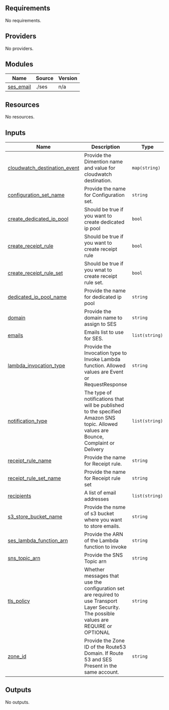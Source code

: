 <!-- BEGIN_TF_DOCS -->
## Requirements

No requirements.

## Providers

No providers.

## Modules

| Name | Source | Version |
|------|--------|---------|
| <a name="module_ses_email"></a> [ses\_email](#module\_ses\_email) | ./ses | n/a |

## Resources

No resources.

## Inputs

| Name | Description | Type | Default | Required |
|------|-------------|------|---------|:--------:|
| <a name="input_cloudwatch_destination_event"></a> [cloudwatch\_destination\_event](#input\_cloudwatch\_destination\_event) | Provide the Dimention name and value for cloudwatch destination. | `map(string)` | n/a | yes |
| <a name="input_configuration_set_name"></a> [configuration\_set\_name](#input\_configuration\_set\_name) | Provide the name for Configuration set. | `string` | n/a | yes |
| <a name="input_create_dedicated_ip_pool"></a> [create\_dedicated\_ip\_pool](#input\_create\_dedicated\_ip\_pool) | Should be true if you want to create dedicated ip pool | `bool` | n/a | yes |
| <a name="input_create_receipt_rule"></a> [create\_receipt\_rule](#input\_create\_receipt\_rule) | Should be true if you want to create receipt rule | `bool` | n/a | yes |
| <a name="input_create_receipt_rule_set"></a> [create\_receipt\_rule\_set](#input\_create\_receipt\_rule\_set) | Should be true if you wnat to create receipt rule set. | `bool` | n/a | yes |
| <a name="input_dedicated_ip_pool_name"></a> [dedicated\_ip\_pool\_name](#input\_dedicated\_ip\_pool\_name) | Provide the name for dedicated ip pool | `string` | n/a | yes |
| <a name="input_domain"></a> [domain](#input\_domain) | Provide the domain name to assign to SES | `string` | n/a | yes |
| <a name="input_emails"></a> [emails](#input\_emails) | Emails list to use for SES. | `list(string)` | n/a | yes |
| <a name="input_lambda_invocation_type"></a> [lambda\_invocation\_type](#input\_lambda\_invocation\_type) | Provide the Invocation type to Invoke Lambda function. Allowed values are Event or RequestResponse | `string` | n/a | yes |
| <a name="input_notification_type"></a> [notification\_type](#input\_notification\_type) | The type of notifications that will be published to the specified Amazon SNS topic. Allowed values are Bounce, Complaint or Delivery | `list(string)` | n/a | yes |
| <a name="input_receipt_rule_name"></a> [receipt\_rule\_name](#input\_receipt\_rule\_name) | Provide the name for Receipt rule. | `string` | n/a | yes |
| <a name="input_receipt_rule_set_name"></a> [receipt\_rule\_set\_name](#input\_receipt\_rule\_set\_name) | Provide the name for Receipt rule set | `string` | n/a | yes |
| <a name="input_recipients"></a> [recipients](#input\_recipients) | A list of email addresses | `list(string)` | n/a | yes |
| <a name="input_s3_store_bucket_name"></a> [s3\_store\_bucket\_name](#input\_s3\_store\_bucket\_name) | Provide the nsme of s3 bucket where you want to store emails. | `string` | n/a | yes |
| <a name="input_ses_lambda_function_arn"></a> [ses\_lambda\_function\_arn](#input\_ses\_lambda\_function\_arn) | Provide the ARN of the Lambda function to invoke | `string` | n/a | yes |
| <a name="input_sns_topic_arn"></a> [sns\_topic\_arn](#input\_sns\_topic\_arn) | Provide the SNS Topic arn | `string` | `""` | no |
| <a name="input_tls_policy"></a> [tls\_policy](#input\_tls\_policy) | Whether messages that use the configuration set are required to use Transport Layer Security. The possible values are REQUIRE or OPTIONAL | `string` | n/a | yes |
| <a name="input_zone_id"></a> [zone\_id](#input\_zone\_id) | Provide the Zone ID of the Route53 Domain. If Route 53 and SES Present in the same account. | `string` | n/a | yes |

## Outputs

No outputs.
<!-- END_TF_DOCS -->